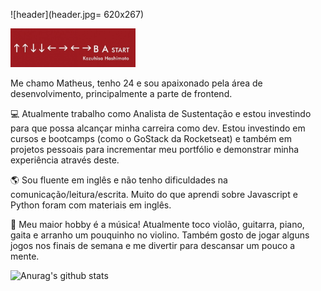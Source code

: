 
![header](header.jpg= 620x267)

<img src="header.jpg" alt="drawing" width="200"/>

Me chamo Matheus, tenho 24 e sou apaixonado pela área de desenvolvimento, principalmente a parte de frontend.

💻 Atualmente trabalho como Analista de Sustentação e estou investindo para que possa alcançar minha carreira como dev. Estou investindo em cursos e bootcamps (como o GoStack da Rocketseat) e também em projetos pessoais para incrementar meu portfólio e demonstrar minha experiência através deste.

🌎 Sou fluente em inglês e não tenho dificuldades na comunicação/leitura/escrita. Muito do que aprendi sobre Javascript e Python foram com materiais em inglês.

🎼 Meu maior hobby é a música! Atualmente toco violão, guitarra, piano, gaita e arranho um pouquinho no violino. Também gosto de jogar alguns jogos nos finais de semana e me divertir para descansar um pouco a mente.

![Anurag's github stats](https://github-readme-stats.vercel.app/api?username=matheusdev-1&show_icons=true&theme=dracula&count_private=true)

<!--
**MatheusDev-1/MatheusDev-1** is a ✨ _special_ ✨ repository because its `README.md` (this file) appears on your GitHub profile.

Here are some ideas to get you started:

- 🔭 I’m currently working on ...
- 🌱 I’m currently learning ...
- 👯 I’m looking to collaborate on ...
- 🤔 I’m looking for help with ...
- 💬 Ask me about ...
- 📫 How to reach me: ...
- 😄 Pronouns: ...
- ⚡ Fun fact: ...
-->
